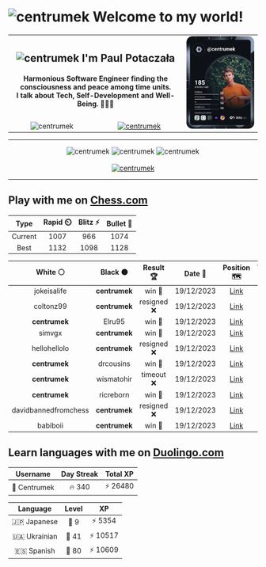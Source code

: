 <h1>
  <img
    src="https://emojis.slackmojis.com/emojis/images/1531849430/4246/blob-sunglasses.gif"
    width="30"
    alt="centrumek"
  />
  Welcome to my world!
</h1>

<table>
  <tbody>
    <tr>
      <td align="center" width="70%" colspan="2">
        <h2>
          <img
            src="https://raw.githubusercontent.com/MartinHeinz/MartinHeinz/master/wave.gif"
            width="30px"
            alt="centrumek"
          />
          I'm Paul Potaczała
        </h2>
        <h4>
          Harmonious Software Engineer finding the consciousness and peace among time units.
          <br/>
          I talk about Tech, Self-Development and Well-Being. 🌿🧘🚀
        </h4>
      </td>
      <td width="30%" rowspan="2">
        <a href="https://app.daily.dev/centrumek">
          <img
            src="./devcard.svg"
            alt="centrumek"
          />
        </a>
      </td>
    </tr>
    <tr align="center">
      <td>
        <img
          src="https://komarev.com/ghpvc/?username=centrumek&label=visitors&color=0e75b6&style=flat"
          alt="centrumek"
        >
      </td>
      <td>
        <a href="https://stackoverflow.com/users/14496012/centrumek">
          <img
            src="https://stackoverflow.com/users/flair/14496012.png?theme=dark"
            alt="centrumek"
          >
        </a>
      </td>
    </tr>
  </tbody>
</table>

---
<div align="center">
  <img 
    src="https://github-readme-stats.vercel.app/api?username=centrumek&show_icons=true&count_private=true&theme=dark&hide_border=true&hide=issues,contribs&bg_color=00000000"
    alt="centrumek"
  />
  <img
    src="https://github-readme-stats.vercel.app/api/top-langs/?username=centrumek&layout=compact&hide_border=true&theme=dark&bg_color=00000000&langs_count=6&exclude_repo=air-statistic-app"
    alt="centrumek"
  />
  <img 
    src="https://github-readme-streak-stats.herokuapp.com?user=centrumek&theme=dark&hide_border=true&background=FFFFFF00"
    alt="centrumek"
  />
  <br/>
  <br/>
  <a href="https://www.buymeacoffee.com/centrumek">
    <img
      src="https://cdn.buymeacoffee.com/buttons/v2/default-orange.png"
      height="50"
      width="210"
      alt="centrumek"
    />
  </a>
</div>

---

## Play with me on [Chess.com](https://www.chess.com/member/centrumek)

<div align="center">
<!--START_SECTION:chessStats-->
<!-- Automatically generated with https://github.com/Balastrong/chess-stats-action -->

| Type | Rapid ⏲️ | Blitz ⚡ | Bullet 🔫 |
|:---:|:---:|:---:|:---:|
| Current | 1007 | 966 | 1074 |
| Best | 1132 | 1098 | 1128 |

| White ⚪ | Black ⚫ | Result 🏆 | Date 📅 | Position 🗺️ | Type 🕕 |
|:---:|:---:|:---:|:---:|:---:|:---:|
| jokeisalife | **centrumek** | win 🥇 | 19/12/2023 | <a href="http://www.ee.unb.ca/cgi-bin/tervo/fen.pl?select=1q2k2r/2r2p2/2P1p2p/R2p2p1/3P4/1p2PQ2/5PPP/6K1 w k -">Link</a> | Blitz |
| coltonz99 | **centrumek** | resigned ❌ | 19/12/2023 | <a href="http://www.ee.unb.ca/cgi-bin/tervo/fen.pl?select=2Q5/3Q4/K7/6k1/6P1/8/8/8 b - -">Link</a> | Blitz |
| **centrumek** | Elru95 | win 🥇 | 19/12/2023 | <a href="http://www.ee.unb.ca/cgi-bin/tervo/fen.pl?select=4R3/8/8/3B4/2Qk4/P5P1/2P4P/2K5 b - -">Link</a> | Blitz |
| simvgx | **centrumek** | win 🥇 | 19/12/2023 | <a href="http://www.ee.unb.ca/cgi-bin/tervo/fen.pl?select=4q1k1/6n1/p1p1pR1Q/2P1P1p1/6P1/7P/1P4PK/3r1n2 w - -">Link</a> | Blitz |
| hellohellolo | **centrumek** | resigned ❌ | 19/12/2023 | <a href="http://www.ee.unb.ca/cgi-bin/tervo/fen.pl?select=8/5k2/8/1p6/p4P2/K7/P1P4R/4R3 b - -">Link</a> | Blitz |
| **centrumek** | drcousins | win 🥇 | 19/12/2023 | <a href="http://www.ee.unb.ca/cgi-bin/tervo/fen.pl?select=rn1qkbnr/ppp1p1pp/5p2/3p1B2/3P4/4P3/PPP2PPP/RNBQK1NR b KQkq -">Link</a> | Blitz |
| **centrumek** | wismatohir | timeout ❌ | 19/12/2023 | <a href="http://www.ee.unb.ca/cgi-bin/tervo/fen.pl?select=8/8/3pk3/1b5K/8/R7/8/8 w - -">Link</a> | Blitz |
| **centrumek** | ricreborn | win 🥇 | 19/12/2023 | <a href="http://www.ee.unb.ca/cgi-bin/tervo/fen.pl?select=r1b5/p3p2k/4P2P/q1p1N3/8/1Q4PB/Pp2P3/1K1R4 b - -">Link</a> | Blitz |
| davidbannedfromchess | **centrumek** | resigned ❌ | 19/12/2023 | <a href="http://www.ee.unb.ca/cgi-bin/tervo/fen.pl?select=3k4/ppp5/8/3P2p1/6R1/PB6/1P3PPP/6K1 b - -">Link</a> | Blitz |
| babiboii | **centrumek** | win 🥇 | 19/12/2023 | <a href="http://www.ee.unb.ca/cgi-bin/tervo/fen.pl?select=r2qk2r/pppQ1p1p/3bpp2/3p4/1n1P4/2N2N2/PPP1PPPP/R3KB1R b KQkq -">Link</a> | Blitz |

<!--END_SECTION:chessStats-->
</div>

## Learn languages with me on [Duolingo.com](https://www.duolingo.com/profile/Centrumek)

<div align="center">
<!--START_SECTION:duolingoStats-->
<!-- Automatically generated with https://github.com/centrumek/duolingo-readme-stats-->

| Username | Day Streak | Total XP |
|:---:|:---:|:---:|
| 👤 Centrumek | 🔥 340 | ⚡ 26480 |

| Language | Level | XP |
|:---:|:---:|:---:|
| 🇯🇵 Japanese | 👑 9 | ⚡ 5354 |
| 🇺🇦 Ukrainian | 👑 41 | ⚡ 10517 |
| 🇪🇸 Spanish | 👑 80 | ⚡ 10609 |

<!--END_SECTION:duolingoStats-->
</div>
<!--
**centrumek/centrumek** is a ✨ _special_ ✨ repository because its `README.md` (this file) appears on your GitHub profile.

Here are some ideas to get you started:

- 🔭 I’m currently working on ...
- 🌱 I’m currently learning ...
- 👯 I’m looking to collaborate on ...
- 🤔 I’m looking for help with ...
- 💬 Ask me about ...
- 📫 How to reach me: ...
- 😄 Pronouns: ...
- ⚡ Fun fact: ...
-->
